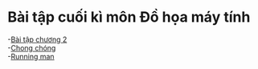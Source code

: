 # Bài tập cuối kì môn Đồ họa máy tính 
-[Bài tập chương 2](https://github.com/lapali20/CG_Final_Project/blob/main/Incline_Exercises_Clock/Incline_Exercises_Clock/Incline_Exercises_Clock/MainWindow.xaml) <br>
-[Chong chóng](https://github.com/lapali20/CG_Final_Project/blob/main/Chong_chong/Chong_chong/Chong_chong/MainWindow.xaml) <br>
-[Running man](https://github.com/lapali20/CG_Final_Project/blob/main/Running_man/Running_man/Running_man/MainWindow.xaml)
